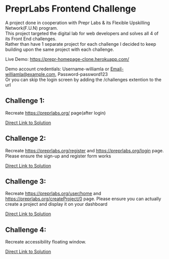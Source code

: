 # PreprLabs Frontend Challenge

A project done in cooperation with Prepr Labs & its Flexible Upskilling Network(F.U.N) program.  
This project targeted the digital lab for web developers and solves all 4 of its Front End challenges.  
Rather than have 1 separate project for each challenge I decided to keep building upon the same project with each challenge.

Live Demo: https://prepr-homepage-clone.herokuapp.com/

Demo account credentials: Username-williamla or Email-williamla@example.com, Password-password123  
Or you can skip the login screen by adding the /challenges extention to the url

## Challenge 1:
Recreate https://preprlabs.org/ page(after login)

[Direct Link to Solution](https://prepr-homepage-clone.herokuapp.com/challenges)  

## Challenge 2: 
Recreate https://preprlabs.org/register and https://preprlabs.org/login page. Please ensure the sign-up and register form works

[Direct Link to Solution](https://prepr-homepage-clone.herokuapp.com/)  

## Challenge 3:
Recreate https://preprlabs.org/user/home and https://preprlabs.org/createProject/0 page. Please ensure you can actually create a project and display it on your dashboard

[Direct Link to Solution](https://prepr-homepage-clone.herokuapp.com/user/home)  

## Challenge 4:
Recreate accessibility floating window.

[Direct Link to Solution](https://prepr-homepage-clone.herokuapp.com/challenges)  

